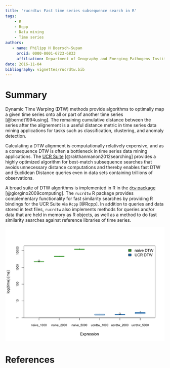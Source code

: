 ```yaml
---
title: 'rucrdtw: Fast time series subsequence search in R'
tags:
    - R
    - Rcpp
    - Data mining
    - Time series
authors:
   - name: Philipp H Boersch-Supan
     orcid: 0000-0001-6723-6833
     affiliation: Department of Geography and Emerging Pathogens Institute, University of Florida
date: 2016-11-04
bibliography: vignettes/rucrdtw.bib
---
```


# Summary
Dynamic Time Warping (DTW) methods provide algorithms to optimally map a given time series onto all or part of another time series [@berndt1994using]. The remaining cumulative distance between the series after the alignement is a useful distance metric in time series data mining applications for tasks such as classification, clustering, and anomaly detection. 

Calculating a DTW alignment is computationally relatively expensive, and as a consequence DTW is often a bottleneck in time series data mining applications. The [UCR Suite](http://www.cs.ucr.edu/~eamonn/UCRsuite.html) [@rakthanmanon2012searching] provides a highly optimized algorithm for best-match subsequence searches that avoids unnecessary distance computations and thereby enables fast DTW and Euclidean Distance queries even in data sets containing trillions of observations.
  
  A broad suite of DTW algorithms is implemented in R in the [`dtw` package](https://CRAN.R-project.org/package=dtw) [@giorgino2009computing]. The `rucrdtw` R package provides complementary functionality for fast similarity searches by providing R bindings for the UCR Suite via `Rcpp` [@Rcpp]. In addition to queries and data stored in text files, `rucrdtw` also implements methods for queries and/or data that are held in memory as R objects, as well as a method to do fast similarity searches against reference libraries of time series.

![Figure 1: UCR DTW is approximately 3 orders of magnitude faster than a naive sliding-window search using DTW distance.](inst/img/dtw-comparison-1.png)
  
# References
  
